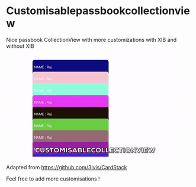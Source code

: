 # Customisablepassbookcollectionview
Nice passbook CollectionView with more customizations with XIB and without XIB

![alt text](Demo-gif/demo.gif "Demo")

Adapted from https://github.com/3lvis/CardStack

Feel free to add more customisations !


